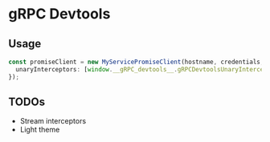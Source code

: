 # gRPC Devtools

## Usage

```ts
const promiseClient = new MyServicePromiseClient(hostname, credentials, {
  unaryInterceptors: [window.__gRPC_devtools__.gRPCDevtoolsUnaryInterceptor],
});
```

## TODOs

- Stream interceptors
- Light theme
